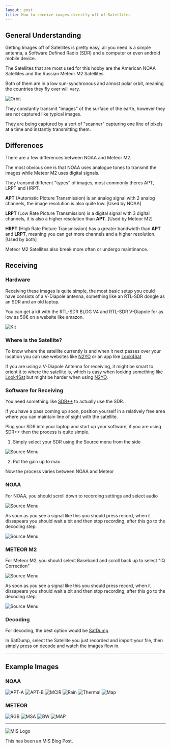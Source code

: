 ```yaml
---
layout: post
title: How to receive images directly off of Satellites
---
```


## General Understanding

Getting Images off of Satellites is pretty easy, all you need is a simple antenna, a Software Defined Radio (SDR) and a computer or even android mobile device.

The Satellites that are most used for this hobby are the American NOAA Satellites and the Russian Meteor M2 Satellites.

Both of them are in a low sun-synchronous and almost polar orbit, meaning the countries they fly over will vary.

![Orbit](/assets/orbit.gif)

They constantly transmit "images" of the surface of the earth, however they are not captured like typical images.

They are being captured by a sort of "scanner" capturing one line of pixels at a time and instantly transmitting them.

## Differences

There are a few differences between NOAA and Meteor M2.

The most obvious one is that NOAA uses analogue tones to transmit the images while Meteor M2 uses digital signals.

They transmit different "types" of images, most commonly theres APT, LRPT and HRPT.

**APT** (Automatic Picture Transmission) is an analog signal with 2 analog channels, the image resolution is also quite low. [Used by NOAA]

**LRPT** (Low Rate Picture Transmission) is a digital signal with 3 digital channels, it is also a higher resolution than **APT**. [Used by Meteor M2]

**HRPT** (High Rate Picture Transmission) has a greater bandwidth than **APT** and **LRPT**, meaning you can get more channels and a higher resolution. [Used by both]

Meteor M2 Satellites also break more often or undergo maintinance.

## Receiving

### Hardware

Receiving these images is quite simple, the most basic setup you could have consists of a V-Diapole antenna, something like an RTL-SDR dongle as an SDR and an old laptop.

You can get a kit with the RTL-SDR BLOG V4 and RTL-SDR V-Diapole for as low as 50€ on a website like amazon.

![Kit](/assets/RTL-SDR-V4-with-Dipole-Antenna-Kit.png)

### Where is the Satellite?

To know where the satellite currently is and when it next passes over your location you can use websites like [N2YO](https://n2yo.com) or an app like [Look4Sat](https://github.com/rt-bishop/Look4Sat)

If you are using a V-Diapole Antenna for receiving, it might be smart to orient it to where the satellite is, which is easy when looking something like [Look4Sat](https://github.com/rt-bishop/Look4Sat) but might be harder when using [N2YO](https://n2yo.com).

### Software for Receiving

You need something like [SDR++](https://www.sdrpp.org/) to actually use the SDR.

If you have a pass coming up soon, position yourself in a relatively free area where you can maintain line of sight with the satellite.

Plug your SDR into your laptop and start up your software, if you are using SDR++ then the process is quite simple.

1.  Simply select your SDR using the Source menu from the side

![Source Menu](/assets/SourceMenuSDR.png)

2. Put the gain up to max

Now the process varies between NOAA and Meteor

### NOAA

For NOAA, you should scroll down to recording settings and select audio

![Source Menu](/assets/AUDIO.png)

As soon as you see a signal like this you should press record, when it dissapears you should wait a bit and then stop recording, after this go to the decoding step.

![Source Menu](/assets/NOAA.png)

### METEOR M2

For Meteor M2, you should select Baseband and scroll back up to select "IQ Correction"

![Source Menu](/assets/BASEBAND.png)

As soon as you see a signal like this you should press record, when it dissapears you should wait a bit and then stop recording, after this go to the decoding step.

![Source Menu](/assets/METEOR.png)

### Decoding

For decoding, the best option would be [SatDump](https://www.satdump.org/)

In SatDump, select the Satellite you just recorded and import your file, then simply press on decode and watch the images flow in.

---

## Example Images

### NOAA

![APT-A](/assets/NOAAIMAGES/APT-A.png)
![APT-B](/assets/NOAAIMAGES/APT-B.png)
![MCIR](/assets/NOAAIMAGES/avhrr_3_rgb_MCIR.png)
![Rain](/assets/NOAAIMAGES/avhrr_3_rgb_MCIR_Rain_(Uncalibrated).png)
![Thermal](/assets/NOAAIMAGES/avhrr_3_rgb_Thermal_Channel.png)
![Map](/assets/NOAAIMAGES/channel_4_projected.png)

### METEOR

![RGB](/assets/METEORIMAGES/msu_mr_rgb_221.png)
![MSA](/assets/METEORIMAGES/msu_mr_rgb_MSA.png)
![BW](/assets/METEORIMAGES/MSU-MR-1.png)
![MAP](/assets/METEORIMAGES/rgb_msu_mr_rgb_321_projected.png)

---

![MIS Logo](/images/miko.png)

This has been an MIS Blog Post.

